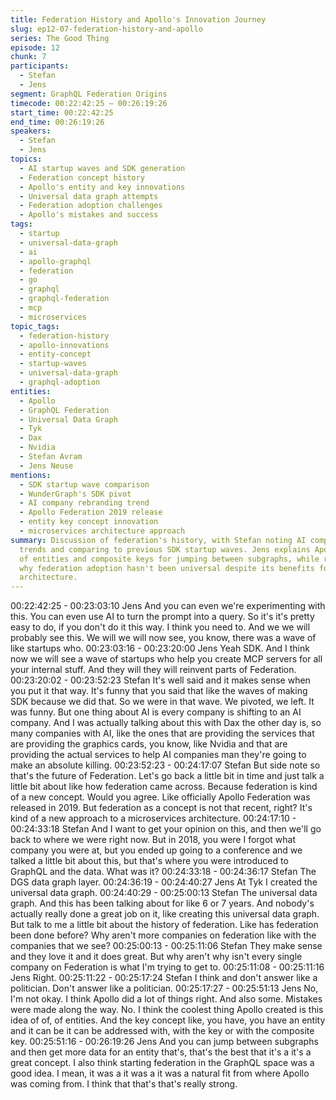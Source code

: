 ```yaml
---
title: Federation History and Apollo's Innovation Journey
slug: ep12-07-federation-history-and-apollo
series: The Good Thing
episode: 12
chunk: 7
participants:
  - Stefan
  - Jens
segment: GraphQL Federation Origins
timecode: 00:22:42:25 – 00:26:19:26
start_time: 00:22:42:25
end_time: 00:26:19:26
speakers:
  - Stefan
  - Jens
topics:
  - AI startup waves and SDK generation
  - Federation concept history
  - Apollo's entity and key innovations
  - Universal data graph attempts
  - Federation adoption challenges
  - Apollo's mistakes and success
tags:
  - startup
  - universal-data-graph
  - ai
  - apollo-graphql
  - federation
  - go
  - graphql
  - graphql-federation
  - mcp
  - microservices
topic_tags:
  - federation-history
  - apollo-innovations
  - entity-concept
  - startup-waves
  - universal-data-graph
  - graphql-adoption
entities:
  - Apollo
  - GraphQL Federation
  - Universal Data Graph
  - Tyk
  - Dax
  - Nvidia
  - Stefan Avram
  - Jens Neuse
mentions:
  - SDK startup wave comparison
  - WunderGraph's SDK pivot
  - AI company rebranding trend
  - Apollo Federation 2019 release
  - entity key concept innovation
  - microservices architecture approach
summary: Discussion of federation's history, with Stefan noting AI company rebranding
  trends and comparing to previous SDK startup waves. Jens explains Apollo's key innovation
  of entities and composite keys for jumping between subgraphs, while reflecting on
  why federation adoption hasn't been universal despite its benefits for microservices
  architecture.
---
```


00:22:42:25 - 00:23:03:10
Jens
And you can even we're experimenting with this. You can even use AI to turn the prompt into a
query. So it's it's pretty easy to do, if you don't do it this way. I think you need to. And we we will
probably see this. We will we will now see, you know, there was a wave of like startups who.
00:23:03:16 - 00:23:20:00
Jens
Yeah SDK. And I think now we will see a wave of startups who help you create MCP servers for
all your internal stuff. And they will they will reinvent parts of Federation.
00:23:20:02 - 00:23:52:23
Stefan
It's well said and it makes sense when you put it that way. It's funny that you said that like the
waves of making SDK because we did that. So we were in that wave. We pivoted, we left. It was
funny. But one thing about AI is every company is shifting to an AI company. And I was actually
talking about this with Dax the other day is, so many companies with AI, like the ones that are
providing the services that are providing the graphics cards, you know, like Nvidia and that are
providing the actual services to help AI companies man they're going to make an absolute
killing.
00:23:52:23 - 00:24:17:07
Stefan
But side note so that's the future of Federation. Let's go back a little bit in time and just talk a
little bit about like how federation came across. Because federation is kind of a new concept.
Would you agree. Like officially Apollo Federation was released in 2019. But federation as a
concept is not that recent, right? It's kind of a new approach to a microservices architecture.
00:24:17:10 - 00:24:33:18
Stefan
And I want to get your opinion on this, and then we'll go back to where we were right now. But in
2018, you were I forgot what company you were at, but you ended up going to a conference and
we talked a little bit about this, but that's where you were introduced to GraphQL and the data.
What was it?
00:24:33:18 - 00:24:36:17
Stefan
The DGS data graph layer.
00:24:36:19 - 00:24:40:27
Jens
At Tyk I created the universal data graph.
00:24:40:29 - 00:25:00:13
Stefan
The universal data graph. And this has been talking about for like 6 or 7 years. And nobody's
actually really done a great job on it, like creating this universal data graph. But talk to me a little
bit about the history of federation. Like has federation been done before? Why aren't more
companies on federation like with the companies that we see?
00:25:00:13 - 00:25:11:06
Stefan
They make sense and they love it and it does great. But why aren't why isn't every single
company on Federation is what I'm trying to get to.
00:25:11:08 - 00:25:11:16
Jens
Right.
00:25:11:22 - 00:25:17:24
Stefan
I think and don't answer like a politician. Don't answer like a politician.
00:25:17:27 - 00:25:51:13
Jens
No, I'm not okay. I think Apollo did a lot of things right. And also some. Mistakes were made
along the way. No. I think the coolest thing Apollo created is this idea of of, of entities. And the
key concept like, you have, you have an entity and it can be it can be addressed with, with the
key or with the composite key.
00:25:51:16 - 00:26:19:26
Jens
And you can jump between subgraphs and then get more data for an entity that's, that's the best
that it's a it's a great concept. I also think starting federation in the GraphQL space was a good
idea. I mean, it was a it was a it was a natural fit from where Apollo was coming from. I think that
that's that's really strong.
